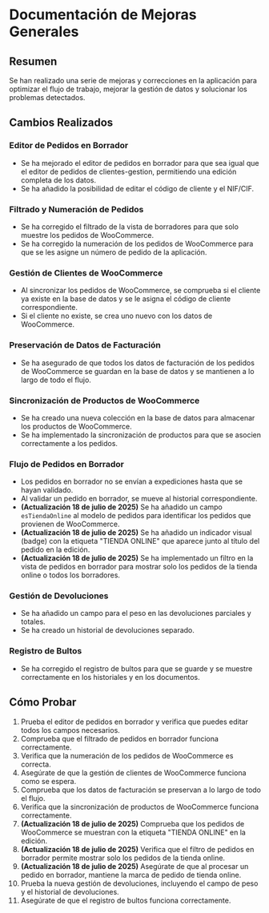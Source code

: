 # Documentación de Mejoras Generales

## Resumen

Se han realizado una serie de mejoras y correcciones en la aplicación para optimizar el flujo de trabajo, mejorar la gestión de datos y solucionar los problemas detectados.

## Cambios Realizados

### Editor de Pedidos en Borrador

- Se ha mejorado el editor de pedidos en borrador para que sea igual que el editor de pedidos de clientes-gestion, permitiendo una edición completa de los datos.
- Se ha añadido la posibilidad de editar el código de cliente y el NIF/CIF.

### Filtrado y Numeración de Pedidos

- Se ha corregido el filtrado de la vista de borradores para que solo muestre los pedidos de WooCommerce.
- Se ha corregido la numeración de los pedidos de WooCommerce para que se les asigne un número de pedido de la aplicación.

### Gestión de Clientes de WooCommerce

- Al sincronizar los pedidos de WooCommerce, se comprueba si el cliente ya existe en la base de datos y se le asigna el código de cliente correspondiente.
- Si el cliente no existe, se crea uno nuevo con los datos de WooCommerce.

### Preservación de Datos de Facturación

- Se ha asegurado de que todos los datos de facturación de los pedidos de WooCommerce se guardan en la base de datos y se mantienen a lo largo de todo el flujo.

### Sincronización de Productos de WooCommerce

- Se ha creado una nueva colección en la base de datos para almacenar los productos de WooCommerce.
- Se ha implementado la sincronización de productos para que se asocien correctamente a los pedidos.

### Flujo de Pedidos en Borrador

- Los pedidos en borrador no se envían a expediciones hasta que se hayan validado.
- Al validar un pedido en borrador, se mueve al historial correspondiente.
- **(Actualización 18 de julio de 2025)** Se ha añadido un campo `esTiendaOnline` al modelo de pedidos para identificar los pedidos que provienen de WooCommerce.
- **(Actualización 18 de julio de 2025)** Se ha añadido un indicador visual (badge) con la etiqueta "TIENDA ONLINE" que aparece junto al título del pedido en la edición.
- **(Actualización 18 de julio de 2025)** Se ha implementado un filtro en la vista de pedidos en borrador para mostrar solo los pedidos de la tienda online o todos los borradores.

### Gestión de Devoluciones

- Se ha añadido un campo para el peso en las devoluciones parciales y totales.
- Se ha creado un historial de devoluciones separado.

### Registro de Bultos

- Se ha corregido el registro de bultos para que se guarde y se muestre correctamente en los historiales y en los documentos.

## Cómo Probar

1.  Prueba el editor de pedidos en borrador y verifica que puedes editar todos los campos necesarios.
2.  Comprueba que el filtrado de pedidos en borrador funciona correctamente.
3.  Verifica que la numeración de los pedidos de WooCommerce es correcta.
4.  Asegúrate de que la gestión de clientes de WooCommerce funciona como se espera.
5.  Comprueba que los datos de facturación se preservan a lo largo de todo el flujo.
6.  Verifica que la sincronización de productos de WooCommerce funciona correctamente.
7.  **(Actualización 18 de julio de 2025)** Comprueba que los pedidos de WooCommerce se muestran con la etiqueta "TIENDA ONLINE" en la edición.
8.  **(Actualización 18 de julio de 2025)** Verifica que el filtro de pedidos en borrador permite mostrar solo los pedidos de la tienda online.
9.  **(Actualización 18 de julio de 2025)** Asegúrate de que al procesar un pedido en borrador, mantiene la marca de pedido de tienda online.
10. Prueba la nueva gestión de devoluciones, incluyendo el campo de peso y el historial de devoluciones.
11. Asegúrate de que el registro de bultos funciona correctamente.
